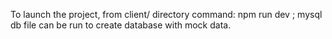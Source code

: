 To launch the project, from client/ directory command: npm run dev ;
mysql db file can be run to create database with mock data.
